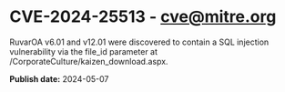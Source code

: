 # CVE-2024-25513 - cve@mitre.org

RuvarOA v6.01 and v12.01 were discovered to contain a SQL injection vulnerability via the file_id parameter at /CorporateCulture/kaizen_download.aspx.

**Publish date:** 2024-05-07
